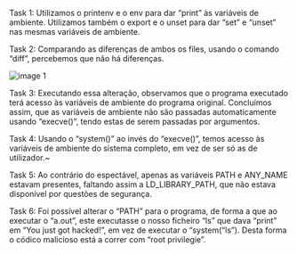 Task 1: Utilizamos o printenv e o env para dar “print” às variáveis de ambiente. Utilizamos também o  export e o unset  para dar “set” e “unset” nas mesmas variáveis de ambiente.

Task 2: Comparando as diferenças de ambos os files, usando o comando “diff”, percebemos que não há diferenças. 

![image 1](docs/image/image1.png)

Task 3: Executando essa alteração, observamos que o programa executado terá acesso às variáveis de ambiente do programa original. Concluímos assim, que as variáveis de ambiente não são passadas automaticamente usando “execve()”, tendo estas de serem passadas por argumentos.

Task 4: Usando o “system()” ao invés do “execve()”, temos acesso às variáveis de ambiente do sistema completo, em vez de ser só as de utilizador.~

Task 5: Ao contrário do espectável, apenas as variáveis PATH e ANY_NAME estavam presentes, faltando assim a LD_LIBRARY_PATH, que não estava disponível por questões de segurança.

Task 6: Foi possível alterar o “PATH” para o programa, de forma a que ao executar o “a.out”, este executasse o nosso ficheiro “ls” que dava “print” em “You just got hacked!”, em vez de executar o “system(“ls”). Desta forma o códico malicioso está a correr com “root privilegie”.
